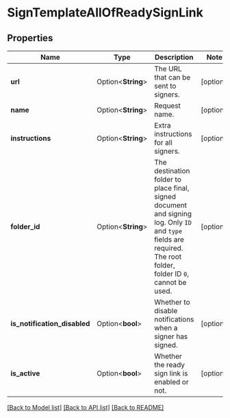 # SignTemplateAllOfReadySignLink

## Properties

Name | Type | Description | Notes
------------ | ------------- | ------------- | -------------
**url** | Option<**String**> | The URL that can be sent to signers. | [optional]
**name** | Option<**String**> | Request name. | [optional]
**instructions** | Option<**String**> | Extra instructions for all signers. | [optional]
**folder_id** | Option<**String**> | The destination folder to place final, signed document and signing log. Only `ID` and `type` fields are required. The root folder, folder ID `0`, cannot be used. | [optional]
**is_notification_disabled** | Option<**bool**> | Whether to disable notifications when a signer has signed. | [optional]
**is_active** | Option<**bool**> | Whether the ready sign link is enabled or not. | [optional]

[[Back to Model list]](../README.md#documentation-for-models) [[Back to API list]](../README.md#documentation-for-api-endpoints) [[Back to README]](../README.md)


